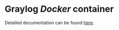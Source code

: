 Graylog *Docker* container
==================================

Detailed documentation can be found [here](http://docs.graylog.org/en/latest/pages/installation/docker.html).
